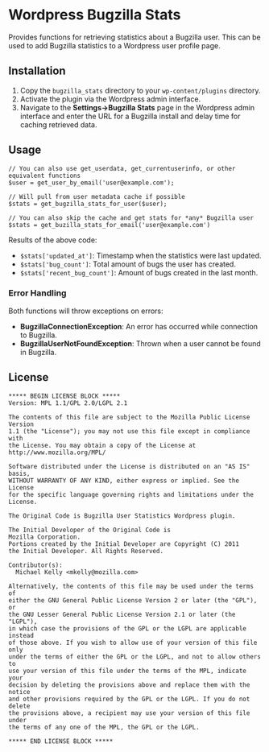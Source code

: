 # Wordpress Bugzilla Stats

Provides functions for retrieving statistics about a Bugzilla user. This can be used to add Bugzilla statistics to a Wordpress user profile page.

## Installation

1. Copy the `bugzilla_stats` directory to your `wp-content/plugins` directory.
2. Activate the plugin via the Wordpress admin interface.
3. Navigate to the __Settings->Bugzilla Stats__ page in the Wordpress admin interface and enter the URL for a Bugzilla install and delay time for caching retrieved data.

## Usage

```
// You can also use get_userdata, get_currentuserinfo, or other equivalent functions
$user = get_user_by_email('user@example.com');

// Will pull from user metadata cache if possible
$stats = get_bugzilla_stats_for_user($user);

// You can also skip the cache and get stats for *any* Bugzilla user
$stats = get_buzilla_stats_for_email('user@example.com')
```

Results of the above code:

* `$stats['updated_at']`: Timestamp when the statistics were last updated.
* `$stats['bug_count']`: Total amount of bugs the user has created.
* `$stats['recent_bug_count']`: Amount of bugs created in the last month.

### Error Handling

Both functions will throw exceptions on errors:

* __BugzillaConnectionException__: An error has occurred while connection to Bugzilla.
* __BugzillaUserNotFoundException__: Thrown when a user cannot be found in Bugzilla.

## License

```
***** BEGIN LICENSE BLOCK *****
Version: MPL 1.1/GPL 2.0/LGPL 2.1

The contents of this file are subject to the Mozilla Public License Version
1.1 (the "License"); you may not use this file except in compliance with
the License. You may obtain a copy of the License at
http://www.mozilla.org/MPL/

Software distributed under the License is distributed on an "AS IS" basis,
WITHOUT WARRANTY OF ANY KIND, either express or implied. See the License
for the specific language governing rights and limitations under the
License.

The Original Code is Bugzilla User Statistics Wordpress plugin.

The Initial Developer of the Original Code is
Mozilla Corporation.
Portions created by the Initial Developer are Copyright (C) 2011
the Initial Developer. All Rights Reserved.

Contributor(s):
  Michael Kelly <mkelly@mozilla.com>

Alternatively, the contents of this file may be used under the terms of
either the GNU General Public License Version 2 or later (the "GPL"), or
the GNU Lesser General Public License Version 2.1 or later (the "LGPL"),
in which case the provisions of the GPL or the LGPL are applicable instead
of those above. If you wish to allow use of your version of this file only
under the terms of either the GPL or the LGPL, and not to allow others to
use your version of this file under the terms of the MPL, indicate your
decision by deleting the provisions above and replace them with the notice
and other provisions required by the GPL or the LGPL. If you do not delete
the provisions above, a recipient may use your version of this file under
the terms of any one of the MPL, the GPL or the LGPL.

***** END LICENSE BLOCK *****
```
